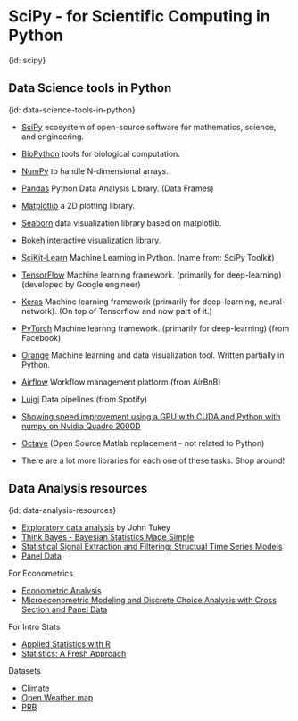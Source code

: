 # SciPy - for Scientific Computing in Python
{id: scipy}

## Data Science tools in Python
{id: data-science-tools-in-python}

* [SciPy](https://www.scipy.org/) ecosystem of open-source software for mathematics, science, and engineering.
* [BioPython](https://biopython.org/) tools for biological computation.
* [NumPy](http://www.numpy.org/) to handle N-dimensional arrays.
* [Pandas](https://pandas.pydata.org/) Python Data Analysis Library. (Data Frames)
* [Matplotlib](http://matplotlib.org/) a 2D plotting library.
* [Seaborn](https://seaborn.pydata.org/) data visualization library based on matplotlib.
* [Bokeh](https://bokeh.pydata.org/) interactive visualization library.
* [SciKit-Learn](http://scikit-learn.org/) Machine Learning in Python. (name from: SciPy Toolkit)
* [TensorFlow](https://www.tensorflow.org/) Machine learning framework. (primarily for deep-learning) (developed by Google engineer)
* [Keras](https://keras.io/) Machine learning framework (primarily for deep-learning, neural-network). (On top of Tensorflow and now part of it.)
* [PyTorch](https://pytorch.org/) Machine learnng framework. (primarily for deep-learning) (from Facebook)
* [Orange](https://orange.biolab.si/) Machine learning and data visualization tool. Written partially in Python.

* [Airflow](https://airflow.apache.org/) Workflow management platform (from AirBnB)
* [Luigi](https://github.com/spotify/luigi) Data pipelines (from Spotify)

* [Showing speed improvement using a GPU with CUDA and Python with numpy on Nvidia Quadro 2000D](https://code-maven.com/showing-speed-improvement-with-gpu-cuda-numpy)

* [Octave](https://www.gnu.org/software/octave/) (Open Source Matlab replacement - not related to Python)

* There are a lot more libraries for each one of these tasks. Shop around!


## Data Analysis resources
{id: data-analysis-resources}

* [Exploratory data analysis](https://en.wikipedia.org/wiki/Exploratory_data_analysis) by John Tukey
* [Think Bayes - Bayesian Statistics Made Simple](http://www.greenteapress.com/thinkbayes/thinkbayes.pdf)
* [Statistical Signal Extraction and Filtering: Structual Time Series Models](https://www.le.ac.uk/users/dsgp1/ERCSTUFF/ercimstruct.pdf)
* [Panel Data](https://en.wikipedia.org/wiki/Panel_data )

For Econometrics

* [Econometric Analysis](http://pages.stern.nyu.edu/~wgreene/Text/econometricanalysis.htm)
* [Microeconometric Modeling and Discrete Choice Analysis with Cross Section and Panel Data](http://people.stern.nyu.edu/wgreene/Microeconometrics.htm)

For Intro Stats

* [Applied Statistics with R](https://daviddalpiaz.github.io/appliedstats/)
* [Statistics: A Fresh Approach](https://www.amazon.com/Statistics-Approach-Donald-H-Sanders/dp/0070546789)

Datasets

* [Climate](http://www.worldclim.org/)
* [Open Weather map](https://openweathermap.org/bulk)
* [PRB](https://www.prb.org/)

